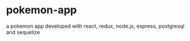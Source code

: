 # pokemon-app
a pokemon app developed with react, redux, node.js, express, postgresql and sequelize
